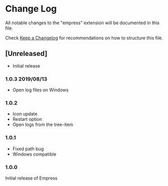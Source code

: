 # Change Log

All notable changes to the "empress" extension will be documented in this file.

Check [Keep a Changelog](http://keepachangelog.com/) for recommendations on how to structure this file.

## [Unreleased]

- Initial release

### 1.0.3 2019/08/13
 - Open log files on Windows

### 1.0.2
- Icon update
- Restart option
- Open logs from the tree-item

### 1.0.1

- Fixed path bug
- Windows compatible

### 1.0.0

Initial release of Empress